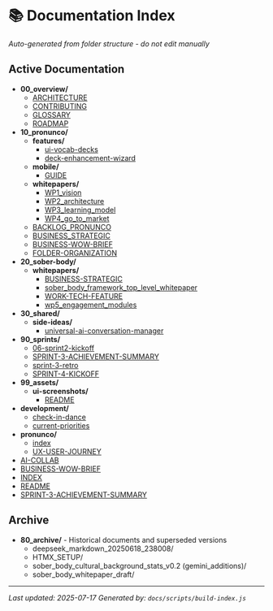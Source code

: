 # 📚 Documentation Index

*Auto-generated from folder structure - do not edit manually*

## Active Documentation

* **00_overview/**
  * [ARCHITECTURE](00_overview/ARCHITECTURE.md)
  * [CONTRIBUTING](00_overview/CONTRIBUTING.md)
  * [GLOSSARY](00_overview/GLOSSARY.md)
  * [ROADMAP](00_overview/ROADMAP.md)
* **10_pronunco/**
  * **features/**
    * [ui-vocab-decks](10_pronunco/features/001-ui-vocab-decks.md)
    * [deck-enhancement-wizard](10_pronunco/features/002-deck-enhancement-wizard.md)
  * **mobile/**
    * [GUIDE](10_pronunco/mobile/GUIDE.md)
  * **whitepapers/**
    * [WP1_vision](10_pronunco/whitepapers/WP1_vision.md)
    * [WP2_architecture](10_pronunco/whitepapers/WP2_architecture.md)
    * [WP3_learning_model](10_pronunco/whitepapers/WP3_learning_model.md)
    * [WP4_go_to_market](10_pronunco/whitepapers/WP4_go_to_market.md)
  * [BACKLOG_PRONUNCO](10_pronunco/BACKLOG_PRONUNCO.md)
  * [BUSINESS_STRATEGIC](10_pronunco/BUSINESS_STRATEGIC.md)
  * [BUSINESS-WOW-BRIEF](10_pronunco/BUSINESS-WOW-BRIEF.md)
  * [FOLDER-ORGANIZATION](10_pronunco/FOLDER-ORGANIZATION.md)
* **20_sober-body/**
  * **whitepapers/**
    * [BUSINESS-STRATEGIC](20_sober-body/whitepapers/BUSINESS-STRATEGIC.md)
    * [sober_body_framework_top_level_whitepaper](20_sober-body/whitepapers/sober_body_framework_top_level_whitepaper.md)
    * [WORK-TECH-FEATURE](20_sober-body/whitepapers/WORK-TECH-FEATURE.md)
    * [wp5_engagement_modules](20_sober-body/whitepapers/wp5_engagement_modules.md)
* **30_shared/**
  * **side-ideas/**
    * [universal-ai-conversation-manager](30_shared/side-ideas/universal-ai-conversation-manager.md)
* **90_sprints/**
  * [06-sprint2-kickoff](90_sprints/2025-06-sprint2-kickoff.md)
  * [SPRINT-3-ACHIEVEMENT-SUMMARY](90_sprints/SPRINT-3-ACHIEVEMENT-SUMMARY.md)
  * [sprint-3-retro](90_sprints/sprint-3-retro.md)
  * [SPRINT-4-KICKOFF](90_sprints/SPRINT-4-KICKOFF.md)
* **99_assets/**
  * **ui-screenshots/**
    * [README](99_assets/ui-screenshots/README.md)
* **development/**
  * [check-in-dance](development/check-in-dance.md)
  * [current-priorities](development/current-priorities.md)
* **pronunco/**
  * [index](pronunco/00_index.md)
  * [UX-USER-JOURNEY](pronunco/UX-USER-JOURNEY.md)
* [AI-COLLAB](AI-COLLAB.md)
* [BUSINESS-WOW-BRIEF](BUSINESS-WOW-BRIEF.md)
* [INDEX](INDEX.md)
* [README](README.md)
* [SPRINT-3-ACHIEVEMENT-SUMMARY](SPRINT-3-ACHIEVEMENT-SUMMARY.md)

## Archive

* **80_archive/** - Historical documents and superseded versions
  * deepseek_markdown_20250618_238008/
  * HTMX_SETUP/
  * sober_body_cultural_background_stats_v0.2 (gemini_additions)/
  * sober_body_whitepaper_draft/

---

*Last updated: 2025-07-17*
*Generated by: `docs/scripts/build-index.js`*
